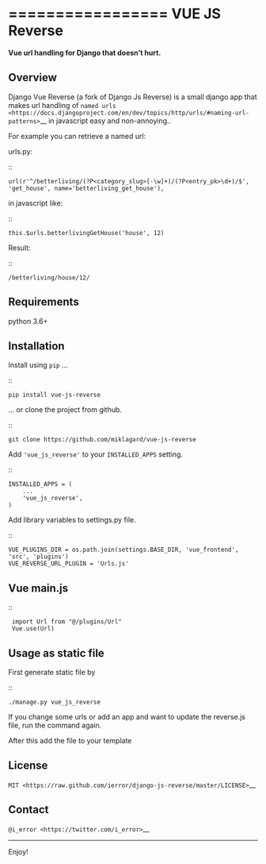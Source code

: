 =================
VUE JS Reverse
=================

**Vue url handling for Django that doesn’t hurt.**


Overview
--------

Django Vue Reverse (a fork of Django Js Reverse) is a small django app that makes url handling of
`named urls <https://docs.djangoproject.com/en/dev/topics/http/urls/#naming-url-patterns>`__ in javascript easy and non-annoying..

For example you can retrieve a named url:

urls.py:

::

    url(r'^/betterliving/(?P<category_slug>[-\w]+)/(?P<entry_pk>\d+)/$', 'get_house', name='betterliving_get_house'),

in javascript like:

::

    this.$urls.betterlivingGetHouse('house', 12)

Result:

::

    /betterliving/house/12/


Requirements
------------

python 3.6+


Installation
------------

Install using ``pip`` …

::

    pip install vue-js-reverse

… or clone the project from github.

::

    git clone https://github.com/miklagard/vue-js-reverse

Add ``'vue_js_reverse'`` to your ``INSTALLED_APPS`` setting.

::

    INSTALLED_APPS = (
        ...
        'vue_js_reverse',
    )

Add library variables to settings.py file.

::

    VUE_PLUGINS_DIR = os.path.join(settings.BASE_DIR, 'vue_frontend', 'src', 'plugins')
    VUE_REVERSE_URL_PLUGIN = 'Urls.js'

Vue main.js
------------------

::

     import Url from "@/plugins/Url"
     Vue.use(Url)


Usage as static file
--------------------

First generate static file by

::

    ./manage.py vue_js_reverse

If you change some urls or add an app and want to update the reverse.js file,
run the command again.

After this add the file to your template


License
-------

`MIT <https://raw.github.com/ierror/django-js-reverse/master/LICENSE>`__


Contact
-------

`@i_error <https://twitter.com/i_error>`__

--------------

Enjoy!
